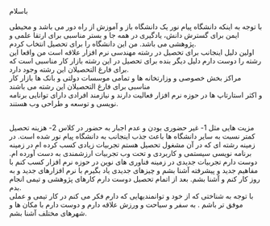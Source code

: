 <div dir="rlt">
باسلام
<br>

با توجه به اینکه دانشگاه پیام نور یک دانشگاه باز و آموزش از راه دور می باشد و محیطی ایمن برای گسترش دانش، یادگیری در همه جا و بستر مناسبی برای ارتقا علمی و پژوهشی می باشد. من این دانشگاه را برای تحصیل انتخاب کردم.
<br>
  اولین دلیل اینجانب برای تحصیل در رشته مهندسی نرم افزار علاقه است من واقعا این رشته را دوست دارم دلیل دیگر بنده برای تحصیل در این رشته بازار کار مناسبی است که برای فارغ التحصیلان این رشته وجود دارد.
<br>
 مراکز بخش خصوصی و وزارتخانه ها و تمامی موسسات دولتی و بانک ها بازار کار مناسبی برای فارغ التحصیلان این رشته می باشند 
<br>
و اکثر استارتاپ ها در حوزه نرم افزار فعالیت دارند و نیازمند افرادی دارای توانایی برنامه نویسی و توسعه و طراحی وب هستند. 

<br>
مزیت هایی مثل 1- غیر حضوری بودن و عدم اجبار به حضور در کلاس 2- هزینه تحصیل کمتر نسبت به سایر دانشگاه ها باعث جذب اینجانب به دانشگاه پیام نور شده است. در زمینه رشته ای که در آن مشغول تحصیل هستم تجربیات زیادی کسب کرده ام در زمینه برنامه نویسی سیستمی و کاربردی و تحت وب تجربیات ارزشمندی به دست آورده ام. دوست دارم تجربیات جدیدی در زمینه فناوری های نوین در حوزه نرم افزار کسب کنم با مفاهیم جدید و پیشرفته آشنا بشم و چیزهای جدیدی یاد بگیرم با نرم افزارهای جدید و به روز کار کنم و آشنا بشم. بعد از اتمام تحصیل دوست دارم کارهای پژوهشی و تیمی انجام بدم.

<br>
 با توجه به شناختی که از خود و توانمندیهایی که دارم فکر می کنم در کار تیمی و عملی موفق تر باشم . به سفر و سیاحت و ورزش علاقه دارم و دوست دارم با مکان ها و شهرهای مختلف آشنا بشم.
<br>
</div>
